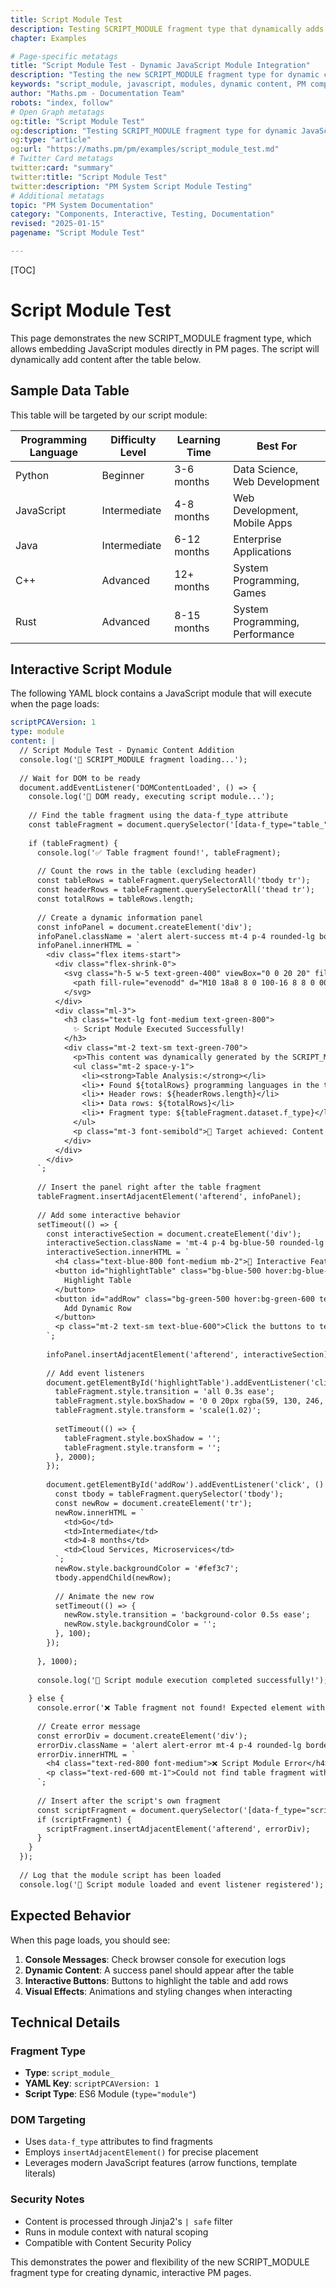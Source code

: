 ```yaml
---
title: Script Module Test
description: Testing SCRIPT_MODULE fragment type that dynamically adds content after table fragments
chapter: Examples

# Page-specific metatags
title: "Script Module Test - Dynamic JavaScript Module Integration"
description: "Testing the new SCRIPT_MODULE fragment type for dynamic content manipulation in PM pages"
keywords: "script_module, javascript, modules, dynamic content, PM components"
author: "Maths.pm - Documentation Team"
robots: "index, follow"
# Open Graph metatags
og:title: "Script Module Test"
og:description: "Testing SCRIPT_MODULE fragment type for dynamic JavaScript integration"
og:type: "article"
og:url: "https://maths.pm/pm/examples/script_module_test.md"
# Twitter Card metatags
twitter:card: "summary"
twitter:title: "Script Module Test"
twitter:description: "PM System Script Module Testing"
# Additional metatags
topic: "PM System Documentation"
category: "Components, Interactive, Testing, Documentation"
revised: "2025-01-15"
pagename: "Script Module Test"

---
```


[TOC]

# Script Module Test

This page demonstrates the new SCRIPT_MODULE fragment type, which allows embedding JavaScript modules directly in PM pages. The script will dynamically add content after the table below.

## Sample Data Table

This table will be targeted by our script module:

| Programming Language | Difficulty Level | Learning Time | Best For |
|---------------------|------------------|---------------|----------|
| Python | Beginner | 3-6 months | Data Science, Web Development |
| JavaScript | Intermediate | 4-8 months | Web Development, Mobile Apps |
| Java | Intermediate | 6-12 months | Enterprise Applications |
| C++ | Advanced | 12+ months | System Programming, Games |
| Rust | Advanced | 8-15 months | System Programming, Performance |

## Interactive Script Module

The following YAML block contains a JavaScript module that will execute when the page loads:

```yaml
scriptPCAVersion: 1
type: module
content: |
  // Script Module Test - Dynamic Content Addition
  console.log('🚀 SCRIPT_MODULE fragment loading...');
  
  // Wait for DOM to be ready
  document.addEventListener('DOMContentLoaded', () => {
    console.log('📄 DOM ready, executing script module...');
    
    // Find the table fragment using the data-f_type attribute
    const tableFragment = document.querySelector('[data-f_type="table_"]');
    
    if (tableFragment) {
      console.log('✅ Table fragment found!', tableFragment);
      
      // Count the rows in the table (excluding header)
      const tableRows = tableFragment.querySelectorAll('tbody tr');
      const headerRows = tableFragment.querySelectorAll('thead tr');
      const totalRows = tableRows.length;
      
      // Create a dynamic information panel
      const infoPanel = document.createElement('div');
      infoPanel.className = 'alert alert-success mt-4 p-4 rounded-lg border-l-4 border-green-500 bg-green-50';
      infoPanel.innerHTML = `
        <div class="flex items-start">
          <div class="flex-shrink-0">
            <svg class="h-5 w-5 text-green-400" viewBox="0 0 20 20" fill="currentColor">
              <path fill-rule="evenodd" d="M10 18a8 8 0 100-16 8 8 0 000 16zm3.707-9.293a1 1 0 00-1.414-1.414L9 10.586 7.707 9.293a1 1 0 00-1.414 1.414l2 2a1 1 0 001.414 0l4-4z" clip-rule="evenodd"/>
            </svg>
          </div>
          <div class="ml-3">
            <h3 class="text-lg font-medium text-green-800">
              ✨ Script Module Executed Successfully!
            </h3>
            <div class="mt-2 text-sm text-green-700">
              <p>This content was dynamically generated by the SCRIPT_MODULE fragment.</p>
              <ul class="mt-2 space-y-1">
                <li><strong>Table Analysis:</strong></li>
                <li>• Found ${totalRows} programming languages in the table</li>
                <li>• Header rows: ${headerRows.length}</li>
                <li>• Data rows: ${totalRows}</li>
                <li>• Fragment type: ${tableFragment.dataset.f_type}</li>
              </ul>
              <p class="mt-3 font-semibold">🎯 Target achieved: Content inserted after table fragment!</p>
            </div>
          </div>
        </div>
      `;
      
      // Insert the panel right after the table fragment
      tableFragment.insertAdjacentElement('afterend', infoPanel);
      
      // Add some interactive behavior
      setTimeout(() => {
        const interactiveSection = document.createElement('div');
        interactiveSection.className = 'mt-4 p-4 bg-blue-50 rounded-lg border border-blue-200';
        interactiveSection.innerHTML = `
          <h4 class="text-blue-800 font-medium mb-2">🔧 Interactive Features Test</h4>
          <button id="highlightTable" class="bg-blue-500 hover:bg-blue-600 text-white px-4 py-2 rounded mr-2">
            Highlight Table
          </button>
          <button id="addRow" class="bg-green-500 hover:bg-green-600 text-white px-4 py-2 rounded">
            Add Dynamic Row
          </button>
          <p class="mt-2 text-sm text-blue-600">Click the buttons to test dynamic interactions!</p>
        `;
        
        infoPanel.insertAdjacentElement('afterend', interactiveSection);
        
        // Add event listeners
        document.getElementById('highlightTable').addEventListener('click', () => {
          tableFragment.style.transition = 'all 0.3s ease';
          tableFragment.style.boxShadow = '0 0 20px rgba(59, 130, 246, 0.5)';
          tableFragment.style.transform = 'scale(1.02)';
          
          setTimeout(() => {
            tableFragment.style.boxShadow = '';
            tableFragment.style.transform = '';
          }, 2000);
        });
        
        document.getElementById('addRow').addEventListener('click', () => {
          const tbody = tableFragment.querySelector('tbody');
          const newRow = document.createElement('tr');
          newRow.innerHTML = `
            <td>Go</td>
            <td>Intermediate</td>
            <td>4-8 months</td>
            <td>Cloud Services, Microservices</td>
          `;
          newRow.style.backgroundColor = '#fef3c7';
          tbody.appendChild(newRow);
          
          // Animate the new row
          setTimeout(() => {
            newRow.style.transition = 'background-color 0.5s ease';
            newRow.style.backgroundColor = '';
          }, 100);
        });
        
      }, 1000);
      
      console.log('🎉 Script module execution completed successfully!');
      
    } else {
      console.error('❌ Table fragment not found! Expected element with data-f_type="table_"');
      
      // Create error message
      const errorDiv = document.createElement('div');
      errorDiv.className = 'alert alert-error mt-4 p-4 rounded-lg border-l-4 border-red-500 bg-red-50';
      errorDiv.innerHTML = `
        <h4 class="text-red-800 font-medium">❌ Script Module Error</h4>
        <p class="text-red-600 mt-1">Could not find table fragment with data-f_type="table_"</p>
      `;
      
      // Insert after the script's own fragment
      const scriptFragment = document.querySelector('[data-f_type="script_module_"]');
      if (scriptFragment) {
        scriptFragment.insertAdjacentElement('afterend', errorDiv);
      }
    }
  });
  
  // Log that the module script has been loaded
  console.log('📜 Script module loaded and event listener registered');
```

## Expected Behavior

When this page loads, you should see:

1. **Console Messages**: Check browser console for execution logs
2. **Dynamic Content**: A success panel should appear after the table
3. **Interactive Buttons**: Buttons to highlight the table and add rows
4. **Visual Effects**: Animations and styling changes when interacting

## Technical Details

### Fragment Type
- **Type**: `script_module_`
- **YAML Key**: `scriptPCAVersion: 1`
- **Script Type**: ES6 Module (`type="module"`)

### DOM Targeting
- Uses `data-f_type` attributes to find fragments
- Employs `insertAdjacentElement()` for precise placement
- Leverages modern JavaScript features (arrow functions, template literals)

### Security Notes
- Content is processed through Jinja2's `| safe` filter
- Runs in module context with natural scoping
- Compatible with Content Security Policy

This demonstrates the power and flexibility of the new SCRIPT_MODULE fragment type for creating dynamic, interactive PM pages.
